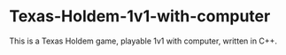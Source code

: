 # Texas-Holdem-1v1-with-computer

This is a Texas Holdem game, playable 1v1 with computer, written in C++.
